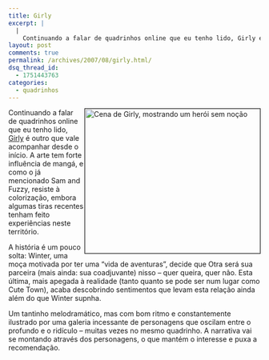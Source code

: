 ```yaml
---
title: Girly
excerpt: |
  |
    Continuando a falar de quadrinhos online que eu tenho lido, Girly é outro que vale acompanhar desde o início. A arte tem forte influência de mangá, e como o já mencionado Sam and Fuzzy, resiste à colorização, embora algumas...
layout: post
comments: true
permalink: /archives/2007/08/girly.html/
dsq_thread_id:
  - 1751443763
categories:
  - quadrinhos
---
```

<img title="Cena de Girly, mostrando um herói sem noção" src="//chester.me/archives/img/girly.png" width="350" height="289" border="1" style="margin-left:2px" align="right" /> Continuando a falar de quadrinhos online que eu tenho lido, [Girly][1] é outro que vale acompanhar desde o início. A arte tem forte influência de mangá, e como o já mencionado Sam and Fuzzy, resiste à colorização, embora algumas tiras recentes tenham feito experiências neste território.

A história é um pouco solta: Winter, uma moça motivada por ter uma &#8220;vida de aventuras&#8221;, decide que Otra será sua parceira (mais ainda: sua coadjuvante) nisso &#8211; quer queira, quer não. Esta última, mais apegada à realidade (tanto quanto se pode ser num lugar como Cute Town), acaba descobrindo sentimentos que levam esta relação ainda além do que Winter supnha.

Um tantinho melodramático, mas com bom ritmo e constantemente ilustrado por uma galeria incessante de personagens que oscilam entre o profundo e o ridículo &#8211; muitas vezes no mesmo quadrinho. A narrativa vai se montando através dos personagens, o que mantém o interesse e puxa a recomendação.

 [1]: http://go-girly.com/
